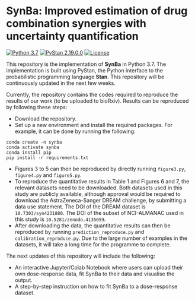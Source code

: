 # SynBa: Improved estimation of drug combination synergies with uncertainty quantification

[![Python 3.7](https://img.shields.io/badge/python-3.7-blue.svg)](https://www.python.org/downloads/release/python-370/)
[![PyStan 2.19.0.0](https://img.shields.io/badge/PyStan-2.19.0.0-blueviolet)](https://img.shields.io/badge/PyStan-2.19.0.0-blueviolet)
[![License](https://img.shields.io/badge/License-MIT-yellow)](https://opensource.org/licenses/MIT)

This repository is the implementation of **SynBa** in Python 3.7. The implementation is built using PyStan, the Python interface to the probabilistic programming language **Stan**. This repository will be continuously updated in the next few weeks.

Currently, the repository contains the codes required to reproduce the results of our work (to be uploaded to bioRxiv). Results can be reproduced by following these steps:
* Download the repository.
* Set up a new environment and install the required packages. For example, it can be done by running the following:
```
conda create -n synba
conda activate synba
conda install pip
pip install -r requirements.txt 
```
* Figures 3 to 5 can then be reproduced by directly running `figure3.py`, `figure4.py` and `figure5.py`.
* To reproduce the quantitative results in Table 1 and Figures 6 and 7, the relevant datasets need to be downloaded. Both datasets used in this study are publicly available, although approval would be required to download the AstraZeneca-Sanger DREAM challenge, by submitting a data use statement. The DOI of the DREAM dataset is `10.7303/syn4231880`. The DOI of the subset of NCI-ALMANAC used in this study is `10.5281/zenodo.4135059`.
* After downloading the data, the quantitative results can then be reproduced by running `prediction_reproduce.py` and `calibration_reproduce.py`. Due to the large number of examples in the datasets, it will take a long time for the programme to complete.

The next updates of this repository will include the following:
* An interactive Jupyter/Colab Notebook where users can upload their own dose-response data, fit SynBa to their data and visualise the output.
* A step-by-step instruction on how to fit SynBa to a dose-response dataset.
